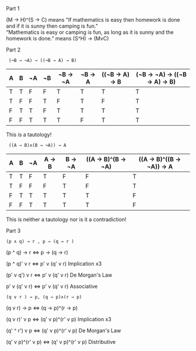 Part 1

(M -> H)^(S -> C) means "If mathematics is easy then homework is done and if it is sunny then camping is fun."  
“Mathematics is easy or camping is fun, as long as it is sunny and the homework is done.” means (S^H) -> (MvC)

Part 2
```
 (¬B → ¬A) → ((¬B → A) → B)
```

| A | B | ¬A | ¬B | ¬B -> ¬A | ¬B -> A | ((¬B -> A) -> B| (¬B -> ¬A) -> ((¬B -> A) -> B)
|---|---|--- |--- |---       |---      |---             |---
| T | T | F  | F  |T         |T        |T               |T
| T | F | F  | T  |F         |T        |F               |T
| F | T | T  | F  |T         |T        |T               |T
| F | F | T  | T  |T         |F        |T               |T

This is a tautology!

```
 ((A → B)∧(B → ¬A)) → A
```

| A | B | ¬A | A -> B | B -> ¬A | ((A -> B)^(B -> ¬A) | ((A -> B)^((B -> ¬A)) -> A
|---|---|--- |---     |---      |---                  |---             
| T | T | F  | T      | F       | F                   | T
| T | F | F  | F      | T       | F                   | T
| F | T | T  | T      | T       | T                   | F
| F | F | T  | T      | T       | T                   | F

This is neither a tautology nor is it a contradiction!

Part 3

```
(p ∧ q) → r , p → (q → r )
```

(p ^ q) -> r  <=> p -> (q -> r)

(p ^ q)' v r  <=> p' v (q' v r)  Implication x3

(p' v q') v r <=> p' v (q' v r)  De Morgan's Law

p' v (q' v r) <=> p' v (q' v r)  Associative

```
(q ∨ r ) → p, (q → p)∧(r → p)
```

(q v r) -> p      <=> (q -> p)^(r -> p)

(q v r)' v p      <=> (q' v p)^(r' v p)  Implication x3

(q' ^ r') v p     <=> (q' v p)^(r' v p)  De Morgan's Law

(q' v p)^(r' v p) <=> (q' v p)^(r' v p)  Distributive
